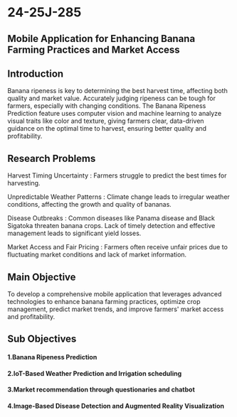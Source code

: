 # 24-25J-285
## Mobile Application for Enhancing Banana Farming Practices and Market Access

## Introduction

Banana ripeness is key to determining the best harvest time, affecting both quality and market value. Accurately judging ripeness can be tough for farmers, especially with changing conditions. 
The Banana Ripeness Prediction feature uses computer vision and machine learning to analyze visual traits like color and texture, giving farmers clear, data-driven guidance on the optimal time to harvest, ensuring better quality and profitability.

## Research Problems

Harvest Timing Uncertainty : Farmers struggle to predict the best times for harvesting.

Unpredictable Weather Patterns : Climate change leads to irregular weather conditions, affecting the growth and quality of bananas.

Disease Outbreaks : Common diseases like Panama disease and Black Sigatoka threaten banana crops. Lack of timely detection and effective management leads to significant yield losses.

Market Access and Fair Pricing : Farmers often receive unfair prices due to fluctuating market conditions and lack of market information.

## Main Objective

To develop a comprehensive mobile application that leverages advanced technologies to enhance banana farming practices, optimize crop management, predict market trends, and improve farmers' market access and profitability.​

## Sub Objectives​

#### 1.Banana Ripeness Prediction​

#### 2.IoT-Based Weather Prediction and Irrigation scheduling

#### 3.Market recommendation through questionaries and chatbot​

#### 4.Image-Based Disease Detection and Augmented Reality Visualization​
